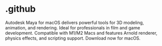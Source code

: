 # .github
Autodesk Maya for macOS delivers powerful tools for 3D modeling, animation, and rendering. Ideal for professionals in film and game development. Compatible with M1/M2 Macs and features Arnold renderer, physics effects, and scripting support. Download now for macOS.
